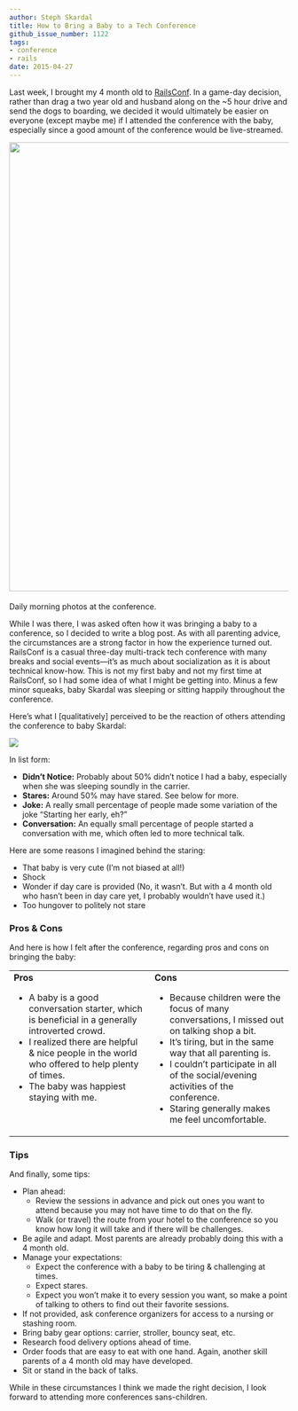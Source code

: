 ```yaml
---
author: Steph Skardal
title: How to Bring a Baby to a Tech Conference
github_issue_number: 1122
tags:
- conference
- rails
date: 2015-04-27
---
```


Last week, I brought my 4 month old to [RailsConf](https://railsconf.com/2015/). In a game-day decision, rather than drag a two year old and husband along on the ~5 hour drive and send the dogs to boarding, we decided it would ultimately be easier on everyone (except maybe me) if I attended the conference with the baby, especially since a good amount of the conference would be live-streamed.

<img border="0" src="/blog/2015/04/how-to-bring-baby-to-tech-conference/image-0.jpeg" style="margin-bottom:5px;" width="810"/>

Daily morning photos at the conference.

While I was there, I was asked often how it was bringing a baby to a conference, so I decided to write a blog post. As with all parenting advice, the circumstances are a strong factor in how the experience turned out. RailsConf is a casual three-day multi-track tech conference with many breaks and social events—​it’s as much about socialization as it is about technical know-how. This is not my first baby and not my first time at RailsConf, so I had some idea of what I might be getting into. Minus a few minor squeaks, baby Skardal was sleeping or sitting happily throughout the conference.

Here’s what I [qualitatively] perceived to be the reaction of others attending the conference to baby Skardal:

<img border="0" src="/blog/2015/04/how-to-bring-baby-to-tech-conference/image-1.png"/>

In list form:

- **Didn’t Notice:** Probably about 50% didn’t notice I had a baby, especially when she was sleeping soundly in the carrier.
- **Stares:** Around 50% may have stared. See below for more.
- **Joke:** A really small percentage of people made some variation of the joke “Starting her early, eh?”
- **Conversation:** An equally small percentage of people started a conversation with me, which often led to more technical talk.

Here are some reasons I imagined behind the staring:

- That baby is very cute (I’m not biased at all!)
- Shock
- Wonder if day care is provided (No, it wasn’t. But with a 4 month old who hasn’t been in day care yet, I probably wouldn’t have used it.)
- Too hungover to politely not stare

### Pros & Cons

And here is how I felt after the conference, regarding pros and cons on bringing the baby:

<table cellpadding="0" cellspacing="0"><tbody><tr> <td style="padding-right:10px;" valign="top" width="50%"><b>Pros</b><br/>
<ul><li>A baby is a good conversation starter, which is beneficial in a generally introverted crowd.</li>
<li>I realized there are helpful & nice people in the world who offered to help plenty of times.</li>
<li>The baby was happiest staying with me.</li>
</ul></td> <td style="padding-left:10px;" valign="top" width="50%"><b>Cons</b><br/>
<ul><li>Because children were the focus of many conversations, I missed out on talking shop a bit.</li>
<li>It’s tiring, but in the same way that all parenting is.</li>
<li>I couldn’t participate in all of the social/evening activities of the conference.</li>
<li>Staring generally makes me feel uncomfortable.</li>
</ul></td> </tr>
</tbody></table>

### Tips

And finally, some tips:

- Plan ahead:
    - Review the sessions in advance and pick out ones you want to attend because you may not have time to do that on the fly.
    - Walk (or travel) the route from your hotel to the conference so you know how long it will take and if there will be challenges.
- Be agile and adapt. Most parents are already probably doing this with a 4 month old.
- Manage your expectations:
    - Expect the conference with a baby to be tiring & challenging at times.
    - Expect stares.
    - Expect you won’t make it to every session you want, so make a point of talking to others to find out their favorite sessions.
- If not provided, ask conference organizers for access to a nursing or stashing room.
- Bring baby gear options: carrier, stroller, bouncy seat, etc.
- Research food delivery options ahead of time.
- Order foods that are easy to eat with one hand. Again, another skill parents of a 4 month old may have developed.
- Sit or stand in the back of talks.

While in these circumstances I think we made the right decision, I look forward to attending more conferences sans-children.
